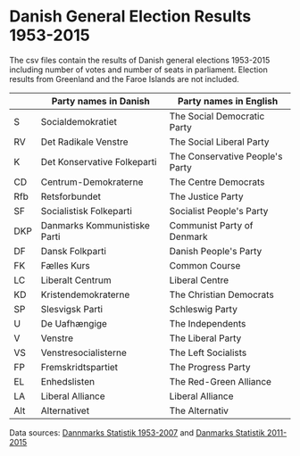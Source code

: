 # Danish General Election Results 1953-2015
The csv files contain the results of Danish general elections 1953-2015 including number of votes and number of seats in parliament. Election results from Greenland and the Faroe Islands are not included.

|| Party names in Danish | Party names in English |
| ----- | ---------- | --------------------------------- |
| S  | Socialdemokratiet | The Social Democratic Party |
| RV | Det Radikale Venstre | The Social Liberal Party |
| K | Det Konservative Folkeparti | The Conservative People's Party |
| CD | Centrum-Demokraterne | The Centre Democrats |
| Rfb | Retsforbundet | The Justice Party |
| SF | Socialistisk Folkeparti | Socialist People's Party |
| DKP | Danmarks Kommunistiske Parti | Communist Party of Denmark |
| DF | Dansk Folkparti | Danish People's Party |
| FK | Fælles Kurs | Common Course |
| LC | Liberalt Centrum | Liberal Centre |
| KD | Kristendemokraterne | The Christian Democrats |
| SP | Slesvigsk Parti | Schleswig Party |
| U | De Uafhængige | The Independents |
| V | Venstre | The Liberal Party |
| VS | Venstresocialisterne | The Left Socialists |
| FP | Fremskridtspartiet | The Progress Party |
| EL | Enhedslisten | The Red-Green Alliance |
| LA | Liberal Alliance | Liberal Alliance |
| Alt | Alternativet | The Alternativ |

Data sources: <a href="http://www.dst.dk/da/Statistik/Publikationer/VisPub?pid=1696">Dannmarks Statistik 1953-2007</a> and <a href="http://www.dst.dk/da/Statistik/Publikationer/VisPub?pid=1532">Danmarks Statistik 2011-2015</a>

